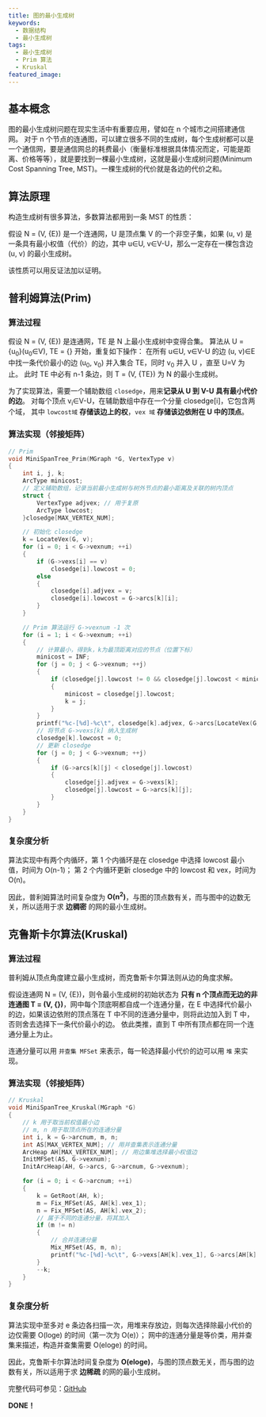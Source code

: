 ```yaml
---
title: 图的最小生成树
keywords:
  - 数据结构
  - 最小生成树
tags:
  - 最小生成树
  - Prim 算法
  - Kruskal
featured_image:
---
```


## 基本概念

图的最小生成树问题在现实生活中有重要应用，譬如在 n 个城市之间搭建通信网。
对于 n 个节点的连通图，可以建立很多不同的生成树，每个生成树都可以是一个通信网，要是通信网总的耗费最小（衡量标准根据具体情况而定，可能是距离、价格等等），就是要找到一棵最小生成树，这就是最小生成树问题(Minimum Cost Spanning Tree, MST)。一棵生成树的代价就是各边的代价之和。

## 算法原理

构造生成树有很多算法，多数算法都用到一条 MST 的性质：

假设 N = (V, {E}) 是一个连通网，U 是顶点集 V 的一个非空子集，如果 (u, v) 是一条具有最小权值（代价）的边，其中 u∈U, v∈V-U，那么一定存在一棵包含边 (u, v) 的最小生成树。

该性质可以用反证法加以证明。

## 普利姆算法(Prim)

### 算法过程

假设 N = (V, {E}) 是连通网，TE 是 N 上最小生成树中变得合集。
算法从 U = {u<sub>0</sub>}(u<sub>0</sub>∈V), TE = {} 开始，重复如下操作：
在所有 u∈U, v∈V-U 的边 (u, v)∈E 中找一条代价最小的边 (u<sub>0</sub>, v<sub>0</sub>) 并入集合 TE，同时 v<sub>0</sub> 并入 U ，直至 U=V 为止。
此时 TE 中必有 n-1 条边，则 T = (V, {TE}) 为 N 的最小生成树。

为了实现算法，需要一个辅助数组 ``closedge``，用来**记录从 U 到 V-U 具有最小代价的边**。
对每个顶点 v<sub>i</sub>∈V-U，在辅助数组中存在一个分量 closedge[i]，它包含两个域，
其中 ``lowcost域``  **存储该边上的权**，``vex 域`` **存储该边依附在 U 中的顶点**。

### 算法实现（邻接矩阵）

```c
// Prim
void MiniSpanTree_Prim(MGraph *G, VertexType v)
{
    int i, j, k;
    ArcType minicost;
    // 定义辅助数组，记录当前最小生成树与树外节点的最小距离及关联的树内顶点
    struct {
        VertexType adjvex; // 用于复原
        ArcType lowcost;
    }closedge[MAX_VERTEX_NUM];

    // 初始化 closedge
    k = LocateVex(G, v);
    for (i = 0; i < G->vexnum; ++i)
    {
        if (G->vexs[i] == v)
            closedge[i].lowcost = 0;
        else
        {
            closedge[i].adjvex = v;
            closedge[i].lowcost = G->arcs[k][i];
        }
    }

    // Prim 算法运行 G->vexnum -1 次
    for (i = 1; i < G->vexnum; ++i)
    {
        // 计算最小，得到k，k为最顶距离对应的节点（位置下标）
        minicost = INF;
        for (j = 0; j < G->vexnum; ++j)
        {
            if (closedge[j].lowcost != 0 && closedge[j].lowcost < minicost)
            {
                minicost = closedge[j].lowcost;
                k = j;
            }
        }
        printf("%c-[%d]-%c\t", closedge[k].adjvex, G->arcs[LocateVex(G, closedge[k].adjvex)][k], G->vexs[k]);
        // 将节点 G->vexs[k] 纳入生成树
        closedge[k].lowcost = 0;
        // 更新 closedge
        for (j = 0; j < G->vexnum; ++j)
        {
            if (G->arcs[k][j] < closedge[j].lowcost)
            {
                closedge[j].adjvex = G->vexs[k];
                closedge[j].lowcost = G->arcs[k][j];
            }
        }
    }
}
```

### 复杂度分析

算法实现中有两个内循环，第 1 个内循环是在 closedge 中选择 lowcost 最小值，时间为 O(n-1)；
第 2 个内循环更新 closedge 中的 lowcost 和 vex，时间为 O(n)。

因此，普利姆算法时间复杂度为 **O(n<sup>2</sup>)**，与图的顶点数有关，而与图中的边数无关，所以适用于求 **边稠密** 的网的最小生成树。

## 克鲁斯卡尔算法(Kruskal)

### 算法过程

普利姆从顶点角度建立最小生成树，而克鲁斯卡尔算法则从边的角度求解。

假设连通网 N = (V, {E})，则令最小生成树的初始状态为 **只有 n 个顶点而无边的非连通图 T = (V, {})**，网中每个顶底啊都自成一个连通分量，在 E 中选择代价最小的边，如果该边依附的顶点落在 T 中不同的连通分量中，则将此边加入到 T 中，否则舍去选择下一条代价最小的边。
依此类推，直到 T 中所有顶点都在同一个连通分量上为止。

连通分量可以用 ``并查集 MFSet`` 来表示，每一轮选择最小代价的边可以用 ``堆`` 来实现。

### 算法实现（邻接矩阵）

```c
// Kruskal
void MiniSpanTree_Kruskal(MGraph *G)
{
    // k 用于取当前权值最小边
    // m, n 用于取顶点所在的连通分量
    int i, k = G->arcnum, m, n;
    int AS[MAX_VERTEX_NUM]; // 用并查集表示连通分量
    ArcHeap AH[MAX_VERTEX_NUM]; // 用边集堆选择最小权值边
    InitMFSet(AS, G->vexnum);
    InitArcHeap(AH, G->arcs, G->arcnum, G->vexnum);

    for (i = 0; i < G->arcnum; ++i)
    {
        k = GetRoot(AH, k);
        m = Fix_MFSet(AS, AH[k].vex_1);
        n = Fix_MFSet(AS, AH[k].vex_2);
        // 属于不同的连通分量，将其加入
        if (m != n)
        {
            // 合并连通分量
            Mix_MFSet(AS, m, n);
            printf("%c-[%d]-%c\t", G->vexs[AH[k].vex_1], G->arcs[AH[k].vex_1][AH[k].vex_2], G->vexs[AH[k].vex_2]);
        }
        --k;
    }
}
```

### 复杂度分析

算法实现中至多对 e 条边各扫描一次，用堆来存放边，则每次选择除最小代价的边仅需要 O(loge) 的时间（第一次为 O(e)）；
网中的连通分量是等价类，用并查集来描述，构造并查集需要 O(eloge) 的时间。

因此，克鲁斯卡尔算法时间复杂度为 **O(eloge)**，与图的顶点数无关，而与图的边数有关，所以适用于求 **边稀疏** 的网的最小生成树。

完整代码可参见：[GitHub](https://github.com/Evandoz/Data-Structures/tree/master/Graph/MGraph.h)

 **DONE！**
